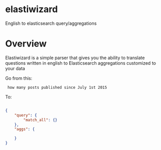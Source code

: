 # elastiwizard
English to elasticsearch query/aggregations


# Overview

Elastiwizard is a simple parser that gives you the ability to translate questions written in english to Elasticsearch aggregations customized to your data

Go from this:

``` how many posts published since July 1st 2015```

To:

```json

{
    "query": {
        "match_all": {}
    },
    "aggs": {

    }
}
```
